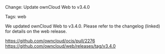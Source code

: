 Change: Update ownCloud Web to v3.4.0

Tags: web

We updated ownCloud Web to v3.4.0. Please refer to the changelog (linked) for details on the web release.

https://github.com/owncloud/ocis/pull/2276
https://github.com/owncloud/web/releases/tag/v3.4.0
